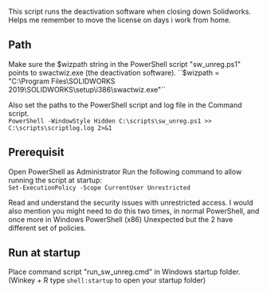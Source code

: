 This script runs the deactivation software when closing down Solidworks. Helps me remember to move the license on days i work from home.

## Path  
Make sure the $wizpath string in the PowerShell script "sw_unreg.ps1" points to swactwiz.exe (the deactivation software).  
      ``$wizpath = "C:\Program Files\SOLIDWORKS 2019\SOLIDWORKS\setup\i386\swactwiz.exe"``
      
Also set the paths to the PowerShell script and log file in the Command script.  
      ``PowerShell -WindowStyle Hidden C:\scripts\sw_unreg.ps1 >> C:\scripts\scriptlog.log 2>&1``

## Prerequisit  
Open PowerShell as Administrator 
Run the following command to allow running the script at startup:  
``Set-ExecutionPolicy -Scope CurrentUser Unrestricted``
  
  Read and understand the security issues with unrestricted access.
  I would also mention you might need to do this two times, 
  in normal PowerShell, and once more in Windows PowerShell (x86) 
  Unexpected but the 2 have different set of policies.
  
## Run at startup  
Place command script "run_sw_unreg.cmd" in Windows startup folder.  
(Winkey + R type `shell:startup` to open your startup folder)

